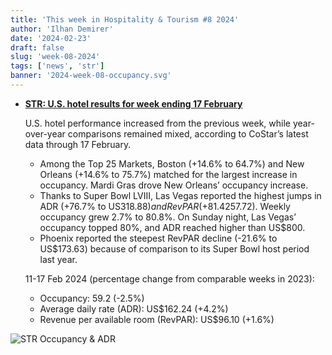 ```yaml
---
title: 'This week in Hospitality & Tourism #8 2024'
author: 'Ilhan Demirer'
date: '2024-02-23'
draft: false
slug: 'week-08-2024'
tags: ['news', 'str']
banner: '2024-week-08-occupancy.svg'
---
```


- **[STR: U.S. hotel results for week ending 17 February](https://str.com/press-release/us-hotel-results-week-ending-17-february)**

  U.S. hotel performance increased from the previous week, while year-over-year comparisons remained mixed, according to CoStar’s latest data through 17 February.

  - Among the Top 25 Markets, Boston (+14.6% to 64.7%) and New Orleans (+14.6% to 75.7%) matched for the largest increase in occupancy. Mardi Gras drove New Orleans’ occupancy increase.
  - Thanks to Super Bowl LVIII, Las Vegas reported the highest jumps in ADR (+76.7% to US$318.88) and RevPAR (+81.4% to US$257.72). Weekly occupancy grew 2.7% to 80.8%. On Sunday night, Las Vegas’ occupancy topped 80%, and ADR reached higher than US$800.
  - Phoenix reported the steepest RevPAR decline (-21.6% to US$173.63) because of comparison to its Super Bowl host period last year.

  11-17 Feb 2024 (percentage change from comparable weeks in 2023):

  - Occupancy: 59.2 (-2.5%)
  - Average daily rate (ADR): US$162.24 (+4.2%)
  - Revenue per available room (RevPAR): US$96.10 (+1.6%)

![STR Occupancy & ADR](/images/blogimages/2024-week-08-occupancy.svg)

